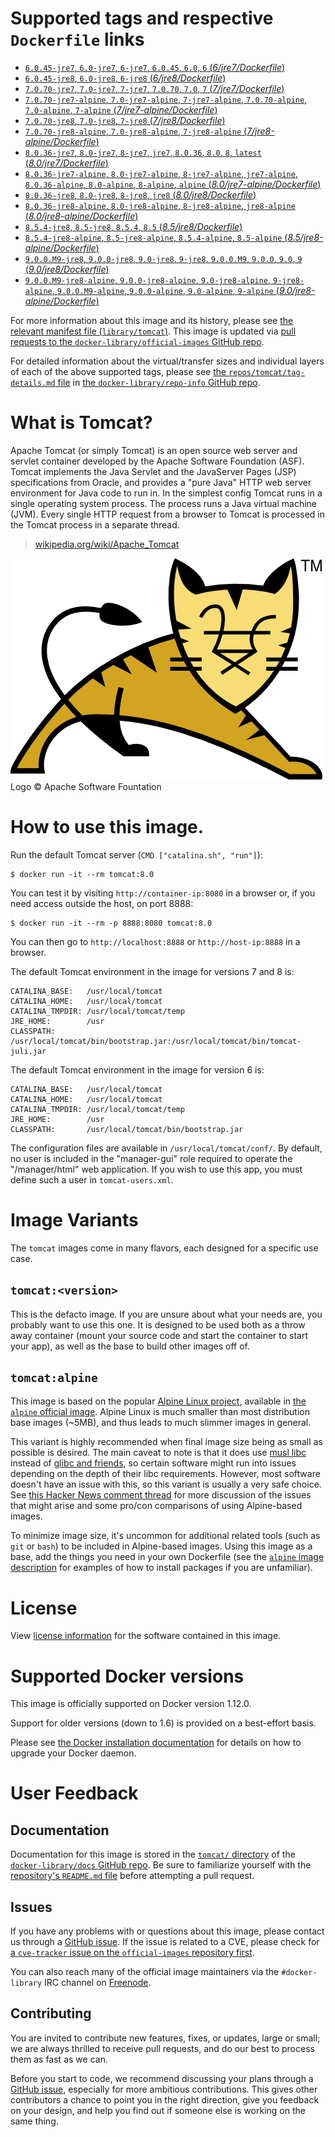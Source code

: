 # Supported tags and respective `Dockerfile` links

-	[`6.0.45-jre7`, `6.0-jre7`, `6-jre7`, `6.0.45`, `6.0`, `6` (*6/jre7/Dockerfile*)](https://github.com/docker-library/tomcat/blob/ec75141e3cb6276b07d66c16042152e2d4de119c/6/jre7/Dockerfile)
-	[`6.0.45-jre8`, `6.0-jre8`, `6-jre8` (*6/jre8/Dockerfile*)](https://github.com/docker-library/tomcat/blob/ec75141e3cb6276b07d66c16042152e2d4de119c/6/jre8/Dockerfile)
-	[`7.0.70-jre7`, `7.0-jre7`, `7-jre7`, `7.0.70`, `7.0`, `7` (*7/jre7/Dockerfile*)](https://github.com/docker-library/tomcat/blob/5f1abae99c0b1ebbd4f020bc4b5696619d948cfd/7/jre7/Dockerfile)
-	[`7.0.70-jre7-alpine`, `7.0-jre7-alpine`, `7-jre7-alpine`, `7.0.70-alpine`, `7.0-alpine`, `7-alpine` (*7/jre7-alpine/Dockerfile*)](https://github.com/docker-library/tomcat/blob/5f1abae99c0b1ebbd4f020bc4b5696619d948cfd/7/jre7-alpine/Dockerfile)
-	[`7.0.70-jre8`, `7.0-jre8`, `7-jre8` (*7/jre8/Dockerfile*)](https://github.com/docker-library/tomcat/blob/5f1abae99c0b1ebbd4f020bc4b5696619d948cfd/7/jre8/Dockerfile)
-	[`7.0.70-jre8-alpine`, `7.0-jre8-alpine`, `7-jre8-alpine` (*7/jre8-alpine/Dockerfile*)](https://github.com/docker-library/tomcat/blob/5f1abae99c0b1ebbd4f020bc4b5696619d948cfd/7/jre8-alpine/Dockerfile)
-	[`8.0.36-jre7`, `8.0-jre7`, `8-jre7`, `jre7`, `8.0.36`, `8.0`, `8`, `latest` (*8.0/jre7/Dockerfile*)](https://github.com/docker-library/tomcat/blob/5f1abae99c0b1ebbd4f020bc4b5696619d948cfd/8.0/jre7/Dockerfile)
-	[`8.0.36-jre7-alpine`, `8.0-jre7-alpine`, `8-jre7-alpine`, `jre7-alpine`, `8.0.36-alpine`, `8.0-alpine`, `8-alpine`, `alpine` (*8.0/jre7-alpine/Dockerfile*)](https://github.com/docker-library/tomcat/blob/5f1abae99c0b1ebbd4f020bc4b5696619d948cfd/8.0/jre7-alpine/Dockerfile)
-	[`8.0.36-jre8`, `8.0-jre8`, `8-jre8`, `jre8` (*8.0/jre8/Dockerfile*)](https://github.com/docker-library/tomcat/blob/5f1abae99c0b1ebbd4f020bc4b5696619d948cfd/8.0/jre8/Dockerfile)
-	[`8.0.36-jre8-alpine`, `8.0-jre8-alpine`, `8-jre8-alpine`, `jre8-alpine` (*8.0/jre8-alpine/Dockerfile*)](https://github.com/docker-library/tomcat/blob/5f1abae99c0b1ebbd4f020bc4b5696619d948cfd/8.0/jre8-alpine/Dockerfile)
-	[`8.5.4-jre8`, `8.5-jre8`, `8.5.4`, `8.5` (*8.5/jre8/Dockerfile*)](https://github.com/docker-library/tomcat/blob/b0cb4ee4d375ade382d77c450903b7c3a0c2b39f/8.5/jre8/Dockerfile)
-	[`8.5.4-jre8-alpine`, `8.5-jre8-alpine`, `8.5.4-alpine`, `8.5-alpine` (*8.5/jre8-alpine/Dockerfile*)](https://github.com/docker-library/tomcat/blob/b0cb4ee4d375ade382d77c450903b7c3a0c2b39f/8.5/jre8-alpine/Dockerfile)
-	[`9.0.0.M9-jre8`, `9.0.0-jre8`, `9.0-jre8`, `9-jre8`, `9.0.0.M9`, `9.0.0`, `9.0`, `9` (*9.0/jre8/Dockerfile*)](https://github.com/docker-library/tomcat/blob/b0cb4ee4d375ade382d77c450903b7c3a0c2b39f/9.0/jre8/Dockerfile)
-	[`9.0.0.M9-jre8-alpine`, `9.0.0-jre8-alpine`, `9.0-jre8-alpine`, `9-jre8-alpine`, `9.0.0.M9-alpine`, `9.0.0-alpine`, `9.0-alpine`, `9-alpine` (*9.0/jre8-alpine/Dockerfile*)](https://github.com/docker-library/tomcat/blob/b0cb4ee4d375ade382d77c450903b7c3a0c2b39f/9.0/jre8-alpine/Dockerfile)

For more information about this image and its history, please see [the relevant manifest file (`library/tomcat`)](https://github.com/docker-library/official-images/blob/master/library/tomcat). This image is updated via [pull requests to the `docker-library/official-images` GitHub repo](https://github.com/docker-library/official-images/pulls?q=label%3Alibrary%2Ftomcat).

For detailed information about the virtual/transfer sizes and individual layers of each of the above supported tags, please see [the `repos/tomcat/tag-details.md` file](https://github.com/docker-library/repo-info/blob/master/repos/tomcat/tag-details.md) in [the `docker-library/repo-info` GitHub repo](https://github.com/docker-library/repo-info).

# What is Tomcat?

Apache Tomcat (or simply Tomcat) is an open source web server and servlet container developed by the Apache Software Foundation (ASF). Tomcat implements the Java Servlet and the JavaServer Pages (JSP) specifications from Oracle, and provides a "pure Java" HTTP web server environment for Java code to run in. In the simplest config Tomcat runs in a single operating system process. The process runs a Java virtual machine (JVM). Every single HTTP request from a browser to Tomcat is processed in the Tomcat process in a separate thread.

> [wikipedia.org/wiki/Apache_Tomcat](https://en.wikipedia.org/wiki/Apache_Tomcat)

![logo](https://raw.githubusercontent.com/docker-library/docs/8e31eb93a02d504d0cfe1da435aa31b377fc627d/tomcat/logo.png)Logo &copy; Apache Software Fountation

# How to use this image.

Run the default Tomcat server (`CMD ["catalina.sh", "run"]`):

```console
$ docker run -it --rm tomcat:8.0
```

You can test it by visiting `http://container-ip:8080` in a browser or, if you need access outside the host, on port 8888:

```console
$ docker run -it --rm -p 8888:8080 tomcat:8.0
```

You can then go to `http://localhost:8888` or `http://host-ip:8888` in a browser.

The default Tomcat environment in the image for versions 7 and 8 is:

	CATALINA_BASE:   /usr/local/tomcat
	CATALINA_HOME:   /usr/local/tomcat
	CATALINA_TMPDIR: /usr/local/tomcat/temp
	JRE_HOME:        /usr
	CLASSPATH:       /usr/local/tomcat/bin/bootstrap.jar:/usr/local/tomcat/bin/tomcat-juli.jar

The default Tomcat environment in the image for version 6 is:

	CATALINA_BASE:   /usr/local/tomcat
	CATALINA_HOME:   /usr/local/tomcat
	CATALINA_TMPDIR: /usr/local/tomcat/temp
	JRE_HOME:        /usr
	CLASSPATH:       /usr/local/tomcat/bin/bootstrap.jar

The configuration files are available in `/usr/local/tomcat/conf/`. By default, no user is included in the "manager-gui" role required to operate the "/manager/html" web application. If you wish to use this app, you must define such a user in `tomcat-users.xml`.

# Image Variants

The `tomcat` images come in many flavors, each designed for a specific use case.

## `tomcat:<version>`

This is the defacto image. If you are unsure about what your needs are, you probably want to use this one. It is designed to be used both as a throw away container (mount your source code and start the container to start your app), as well as the base to build other images off of.

## `tomcat:alpine`

This image is based on the popular [Alpine Linux project](http://alpinelinux.org), available in [the `alpine` official image](https://hub.docker.com/_/alpine). Alpine Linux is much smaller than most distribution base images (~5MB), and thus leads to much slimmer images in general.

This variant is highly recommended when final image size being as small as possible is desired. The main caveat to note is that it does use [musl libc](http://www.musl-libc.org) instead of [glibc and friends](http://www.etalabs.net/compare_libcs.html), so certain software might run into issues depending on the depth of their libc requirements. However, most software doesn't have an issue with this, so this variant is usually a very safe choice. See [this Hacker News comment thread](https://news.ycombinator.com/item?id=10782897) for more discussion of the issues that might arise and some pro/con comparisons of using Alpine-based images.

To minimize image size, it's uncommon for additional related tools (such as `git` or `bash`) to be included in Alpine-based images. Using this image as a base, add the things you need in your own Dockerfile (see the [`alpine` image description](https://hub.docker.com/_/alpine/) for examples of how to install packages if you are unfamiliar).

# License

View [license information](https://www.apache.org/licenses/LICENSE-2.0) for the software contained in this image.

# Supported Docker versions

This image is officially supported on Docker version 1.12.0.

Support for older versions (down to 1.6) is provided on a best-effort basis.

Please see [the Docker installation documentation](https://docs.docker.com/installation/) for details on how to upgrade your Docker daemon.

# User Feedback

## Documentation

Documentation for this image is stored in the [`tomcat/` directory](https://github.com/docker-library/docs/tree/master/tomcat) of the [`docker-library/docs` GitHub repo](https://github.com/docker-library/docs). Be sure to familiarize yourself with the [repository's `README.md` file](https://github.com/docker-library/docs/blob/master/README.md) before attempting a pull request.

## Issues

If you have any problems with or questions about this image, please contact us through a [GitHub issue](https://github.com/docker-library/tomcat/issues). If the issue is related to a CVE, please check for [a `cve-tracker` issue on the `official-images` repository first](https://github.com/docker-library/official-images/issues?q=label%3Acve-tracker).

You can also reach many of the official image maintainers via the `#docker-library` IRC channel on [Freenode](https://freenode.net).

## Contributing

You are invited to contribute new features, fixes, or updates, large or small; we are always thrilled to receive pull requests, and do our best to process them as fast as we can.

Before you start to code, we recommend discussing your plans through a [GitHub issue](https://github.com/docker-library/tomcat/issues), especially for more ambitious contributions. This gives other contributors a chance to point you in the right direction, give you feedback on your design, and help you find out if someone else is working on the same thing.
